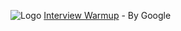 ![Logo](https://grow.google/certificates/interview-warmup/assets/interview_warmup_alpha_no_loop.gif)
[Interview Warmup](https://grow.google/certificates/interview-warmup/) - By Google
